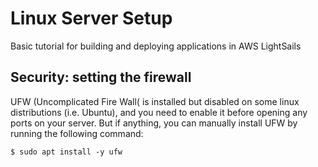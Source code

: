# Linux Server Setup
Basic tutorial for building and deploying applications in AWS LightSails

## Security: setting the firewall
UFW (Uncomplicated Fire Wall( is installed but disabled on some linux distributions (i.e. Ubuntu), and you need to enable it before opening any ports on your server. But if anything, you can manually install UFW by running the following command:

```
$ sudo apt install -y ufw
```
